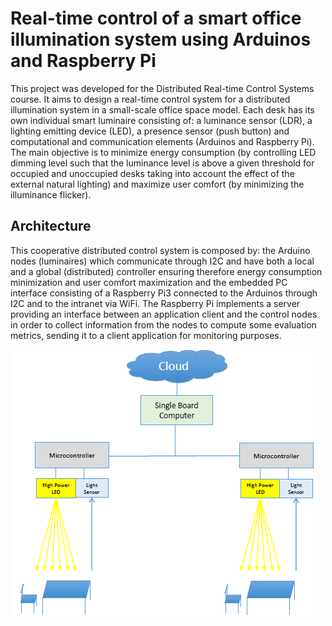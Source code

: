# Real-time control of a smart office illumination system using Arduinos and Raspberry Pi

This project was developed for the Distributed Real-time Control Systems course. It aims to design a real-time control system for a distributed illumination system in a small-scale office space model. Each desk has its own individual smart luminaire consisting of: a luminance sensor (LDR), a lighting emitting device (LED), a presence sensor (push button) and computational and communication elements (Arduinos and Raspberry Pi). The main objective is to minimize energy consumption (by controlling LED dimming level such that the luminance level is above a given threshold for occupied and unoccupied desks taking into account the effect of the external natural lighting) and maximize user comfort (by minimizing the illuminance flicker).

## Architecture

This cooperative distributed control system is composed by: the Arduino nodes (luminaires) which communicate through I2C and have both a local and a global (distributed) controller ensuring therefore energy consumption minimization and user comfort maximization and the embedded PC interface consisting of a Raspberry Pi3 connected to the Arduinos through I2C and to the intranet via WiFi. The Raspberry Pi implements a server providing an interface between an application client and the control nodes in order to collect information from the nodes to compute some evaluation metrics, sending it to a client application for monitoring purposes.  

![Screenshot](images/architecture.png)